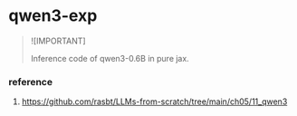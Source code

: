 # qwen3-exp

>![IMPORTANT]
>
> Inference code of qwen3-0.6B in pure jax.

### reference 

1. https://github.com/rasbt/LLMs-from-scratch/tree/main/ch05/11_qwen3